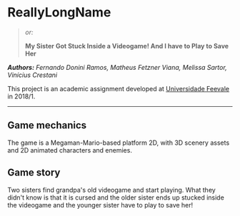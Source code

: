 # ReallyLongName
> *or:* 
> 
> **My Sister Got Stuck Inside a Videogame! And I have to Play to Save Her**

***Authors:** Fernando Donini Ramos, Matheus Fetzner Viana, Melissa Sartor, Vinícius Crestani*

This project is an academic assignment developed at [Universidade Feevale](https://www.feevale.br/) in 2018/1.

---

## Game mechanics
The game is a Megaman-Mario-based platform 2D, with 3D scenery assets and 2D animated characters and enemies.

## Game story
Two sisters find grandpa's old videogame and start playing. What they didn't know is that it is cursed and the older sister ends up stucked inside the videogame and the younger sister have to play to save her!
